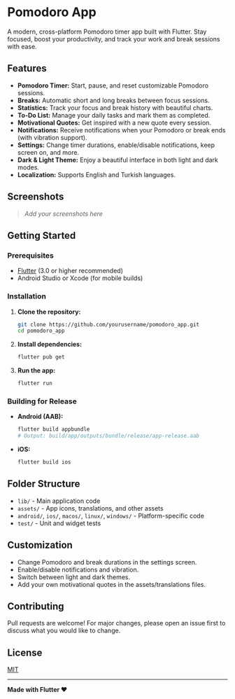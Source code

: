 # Pomodoro App

A modern, cross-platform Pomodoro timer app built with Flutter. Stay focused, boost your productivity, and track your work and break sessions with ease.

## Features

- **Pomodoro Timer:** Start, pause, and reset customizable Pomodoro sessions.
- **Breaks:** Automatic short and long breaks between focus sessions.
- **Statistics:** Track your focus and break history with beautiful charts.
- **To-Do List:** Manage your daily tasks and mark them as completed.
- **Motivational Quotes:** Get inspired with a new quote every session.
- **Notifications:** Receive notifications when your Pomodoro or break ends (with vibration support).
- **Settings:** Change timer durations, enable/disable notifications, keep screen on, and more.
- **Dark & Light Theme:** Enjoy a beautiful interface in both light and dark modes.
- **Localization:** Supports English and Turkish languages.

## Screenshots

> _Add your screenshots here_

## Getting Started

### Prerequisites
- [Flutter](https://flutter.dev/docs/get-started/install) (3.0 or higher recommended)
- Android Studio or Xcode (for mobile builds)

### Installation

1. **Clone the repository:**
   ```bash
   git clone https://github.com/yourusername/pomodoro_app.git
   cd pomodoro_app
   ```
2. **Install dependencies:**
   ```bash
   flutter pub get
   ```
3. **Run the app:**
   ```bash
   flutter run
   ```

### Building for Release

- **Android (AAB):**
  ```bash
  flutter build appbundle
  # Output: build/app/outputs/bundle/release/app-release.aab
  ```
- **iOS:**
  ```bash
  flutter build ios
  ```

## Folder Structure

- `lib/` - Main application code
- `assets/` - App icons, translations, and other assets
- `android/`, `ios/`, `macos/`, `linux/`, `windows/` - Platform-specific code
- `test/` - Unit and widget tests

## Customization
- Change Pomodoro and break durations in the settings screen.
- Enable/disable notifications and vibration.
- Switch between light and dark themes.
- Add your own motivational quotes in the assets/translations files.

## Contributing
Pull requests are welcome! For major changes, please open an issue first to discuss what you would like to change.

## License
[MIT](LICENSE)

---

**Made with Flutter ❤**
